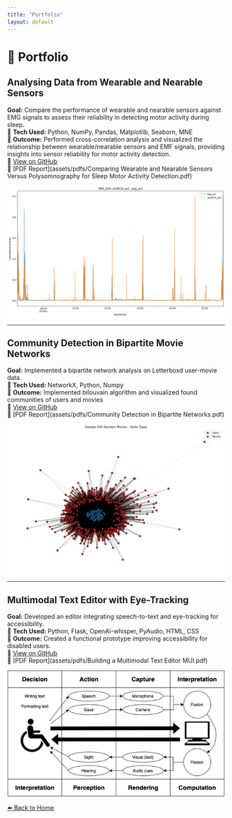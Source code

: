 ```yaml
---
title: "Portfolio"
layout: default
---
```


# 💼 Portfolio  

## Analysing Data from Wearable and Nearable Sensors  
**Goal:** Compare the performance of wearable and nearable sensors against EMG signals to assess their reliability in detecting motor activity during sleep.  
📌 **Tech Used:** Python, NumPy, Pandas, Matplotlib, Seaborn, MNE  
📌 **Outcome:** Performed cross-correlation analysis and visualized the relationship between wearable/nearable sensors and EMF signals, providing insights into sensor reliability for motor activity detection.  
🔗 [View on GitHub](https://github.com/portmannh/data-analysis-biosensors)  
🔗 [PDF Report](assets/pdfs/Comparing Wearable and Nearable Sensors Versus Polysomnography for Sleep Motor Activity Detection.pdf)  

![Signal Visualization](assets/img/output.png)

---

## Community Detection in Bipartite Movie Networks  
**Goal:** Implemented a bipartite network analysis on Letterboxd user-movie data.  
📌 **Tech Used:** NetworkX, Python, Numpy  
📌 **Outcome:** Implemented bilouvain algorithm and visualized found communities of users and movies    
🔗 [View on GitHub](https://github.com/portmannh/SMA-Lboxd)  
🔗 [PDF Report](assets/pdfs/Community Detection in Bipartite Networks.pdf)  

![Communities](assets/img/communities.png)  

---

## Multimodal Text Editor with Eye-Tracking  
**Goal:** Developed an editor integrating speech-to-text and eye-tracking for accessibility.  
📌 **Tech Used:** Python, Flask, OpenAI-whisper, PyAudio, HTML, CSS  
📌 **Outcome:** Created a functional prototype improving accessibility for disabled users.  
🔗 [View on GitHub](https://github.com/portmannh/SR_Gaze_TextEditor)  
🔗 [PDF Report](assets/pdfs/Building a Multimodal Text Editor MUI.pdf)  

![Text Editor](assets/img/text_editor.png)


[⬅️ Back to Home](index.md)
